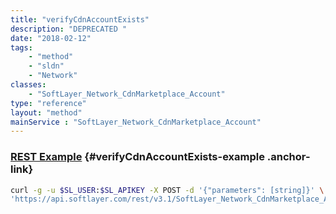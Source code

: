 ```yaml
---
title: "verifyCdnAccountExists"
description: "DEPRECATED "
date: "2018-02-12"
tags:
    - "method"
    - "sldn"
    - "Network"
classes:
    - "SoftLayer_Network_CdnMarketplace_Account"
type: "reference"
layout: "method"
mainService : "SoftLayer_Network_CdnMarketplace_Account"
---
```


### [REST Example](#verifyCdnAccountExists-example) <a href="/article/rest/"><i class="fas fa-question"></i></a> {#verifyCdnAccountExists-example .anchor-link} 
```bash
curl -g -u $SL_USER:$SL_APIKEY -X POST -d '{"parameters": [string]}' \
'https://api.softlayer.com/rest/v3.1/SoftLayer_Network_CdnMarketplace_Account/verifyCdnAccountExists'
```

